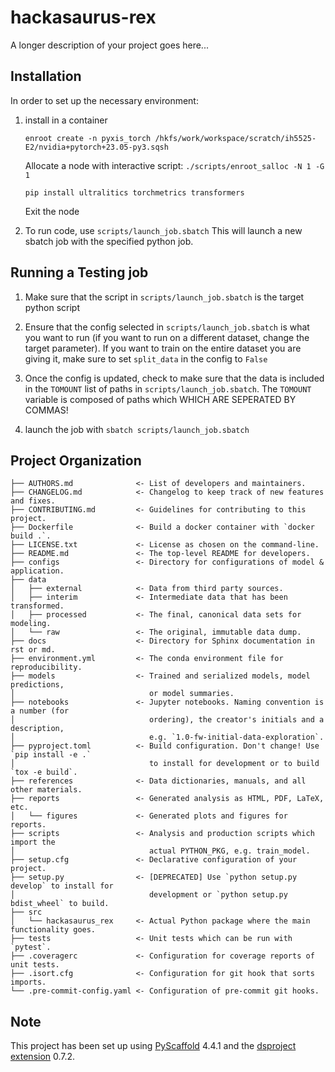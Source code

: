 # hackasaurus-rex

A longer description of your project goes here...

## Installation

In order to set up the necessary environment:

1. install in a container
   ```
   enroot create -n pyxis_torch /hkfs/work/workspace/scratch/ih5525-E2/nvidia+pytorch+23.05-py3.sqsh
   ```
   Allocate a node with interactive script: `./scripts/enroot_salloc -N 1 -G 1`
   ```
   pip install ultralitics torchmetrics transformers
   ```
   Exit the node

2. To run code, use `scripts/launch_job.sbatch` This will launch a new sbatch job with the specified python job.

## Running a Testing job

1. Make sure that the script in `scripts/launch_job.sbatch` is the target python script

2. Ensure that the config selected in `scripts/launch_job.sbatch` is what you want to run (if you want to run on
   a different dataset, change the target parameter). If you want to train on the entire dataset you are giving it, make sure to
   set `split_data` in the config to `False`

3. Once the config is updated, check to make sure that the data is included in the `TOMOUNT` list of paths in `scripts/launch_job.sbatch`.
   The `TOMOUNT` variable is composed of paths which WHICH ARE SEPERATED BY COMMAS!

4. launch the job with `sbatch scripts/launch_job.sbatch`

## Project Organization

```
├── AUTHORS.md              <- List of developers and maintainers.
├── CHANGELOG.md            <- Changelog to keep track of new features and fixes.
├── CONTRIBUTING.md         <- Guidelines for contributing to this project.
├── Dockerfile              <- Build a docker container with `docker build .`.
├── LICENSE.txt             <- License as chosen on the command-line.
├── README.md               <- The top-level README for developers.
├── configs                 <- Directory for configurations of model & application.
├── data
│   ├── external            <- Data from third party sources.
│   ├── interim             <- Intermediate data that has been transformed.
│   ├── processed           <- The final, canonical data sets for modeling.
│   └── raw                 <- The original, immutable data dump.
├── docs                    <- Directory for Sphinx documentation in rst or md.
├── environment.yml         <- The conda environment file for reproducibility.
├── models                  <- Trained and serialized models, model predictions,
│                              or model summaries.
├── notebooks               <- Jupyter notebooks. Naming convention is a number (for
│                              ordering), the creator's initials and a description,
│                              e.g. `1.0-fw-initial-data-exploration`.
├── pyproject.toml          <- Build configuration. Don't change! Use `pip install -e .`
│                              to install for development or to build `tox -e build`.
├── references              <- Data dictionaries, manuals, and all other materials.
├── reports                 <- Generated analysis as HTML, PDF, LaTeX, etc.
│   └── figures             <- Generated plots and figures for reports.
├── scripts                 <- Analysis and production scripts which import the
│                              actual PYTHON_PKG, e.g. train_model.
├── setup.cfg               <- Declarative configuration of your project.
├── setup.py                <- [DEPRECATED] Use `python setup.py develop` to install for
│                              development or `python setup.py bdist_wheel` to build.
├── src
│   └── hackasaurus_rex     <- Actual Python package where the main functionality goes.
├── tests                   <- Unit tests which can be run with `pytest`.
├── .coveragerc             <- Configuration for coverage reports of unit tests.
├── .isort.cfg              <- Configuration for git hook that sorts imports.
└── .pre-commit-config.yaml <- Configuration of pre-commit git hooks.
```

<!-- pyscaffold-notes -->

## Note

This project has been set up using [PyScaffold] 4.4.1 and the [dsproject extension] 0.7.2.

[conda]: https://docs.conda.io/
[pre-commit]: https://pre-commit.com/
[Jupyter]: https://jupyter.org/
[nbstripout]: https://github.com/kynan/nbstripout
[Google style]: http://google.github.io/styleguide/pyguide.html#38-comments-and-docstrings
[PyScaffold]: https://pyscaffold.org/
[dsproject extension]: https://github.com/pyscaffold/pyscaffoldext-dsproject
